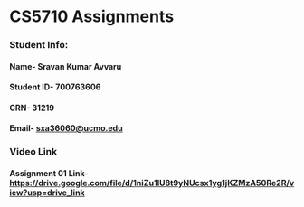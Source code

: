 # CS5710 Assignments
 ### Student Info:
  #### Name- Sravan Kumar Avvaru
  #### Student ID- 700763606
  #### CRN- 31219
  #### Email- sxa36060@ucmo.edu
 
 ### Video Link
 #### Assignment 01 Link-  https://drive.google.com/file/d/1niZu1lU8t9yNUcsx1yg1jKZMzA50Re2R/view?usp=drive_link

 
